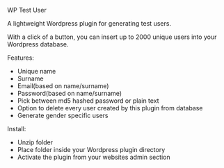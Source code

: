 WP Test User

A lightweight Wordpress plugin for generating test users. 

With a click of a button, you can insert up to 2000 unique users into your Wordpress database.

Features:

- Unique name
- Surname 
- Email(based on name/surname)
- Password(based on name/surname)
- Pick between md5 hashed password or plain text
- Option to delete every user created by this plugin from database
- Generate gender specific users

Install:

- Unzip folder
- Place folder inside your Wordpress plugin directory
- Activate the plugin from your websites admin section